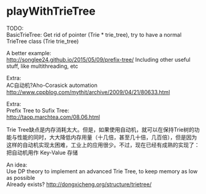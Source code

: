 # playWithTrieTree

TODO:  
BasicTrieTree: Get rid of pointer (Trie * trie_tree), try to have a normal TrieTree class (Trie trie_tree)

A better example:  
http://songlee24.github.io/2015/05/09/prefix-tree/
Including other useful stuff, like multithreading, etc

Extra:  
AC自动机?Aho-Corasick automation  
http://www.cppblog.com/mythit/archive/2009/04/21/80633.html

Extra:  
Prefix Tree to Sufix Tree:  
http://taop.marchtea.com/08.06.html

Trie Tree缺点是内存消耗太大。但是，如果使用自动机，就可以在保持Trie树的功能与性能的同时，大大降低内存用量（十几倍，甚至几十倍，几百倍），但是因为这样的自动机实现太困难，工业上的应用很少。不过，现在已经有成熟的实现了：把自动机用作 Key-Value 存储

An idea:  
Use DP theory to implement an advanced Trie Tree, to keep memory as low as possible  
Already exists? http://dongxicheng.org/structure/trietree/
